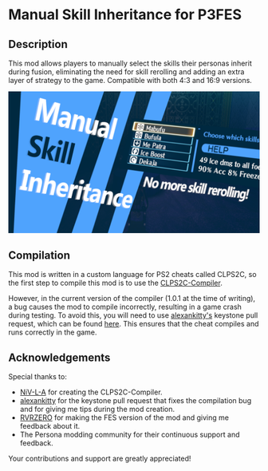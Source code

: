# Manual Skill Inheritance for P3FES
## Description
This mod allows players to manually select the skills their personas inherit during fusion, eliminating the need for skill rerolling and adding an extra layer of strategy to the game. Compatible with both 4:3 and 16:9 versions.

![](4_3_Manual_Inheritance/Preview.png)

## Compilation
This mod is written in a custom language for PS2 cheats called CLPS2C, so the first step to compile this mod is to use the [CLPS2C-Compiler](https://github.com/NiV-L-A/CLPS2C-Compiler/tree/master).

However, in the current version of the compiler (1.0.1 at the time of writing), a bug causes the mod to compile incorrectly, resulting in a game crash during testing. To avoid this, you will need to use [alexankitty's](https://github.com/alexankitty) keystone pull request, which can be found [here](https://github.com/alexankitty/keystone). This ensures that the cheat compiles and runs correctly in the game.

## Acknowledgements
Special thanks to:

- [NiV-L-A](https://github.com/NiV-L-A) for creating the CLPS2C-Compiler.
- [alexankitty](https://github.com/alexankitty) for the keystone pull request that fixes the compilation bug and for giving me tips during the mod creation.
- [RVRZERO](https://github.com/RVRZERO) for making the FES version of the mod and giving me feedback about it.
- The Persona modding community for their continuous support and feedback.

Your contributions and support are greatly appreciated!